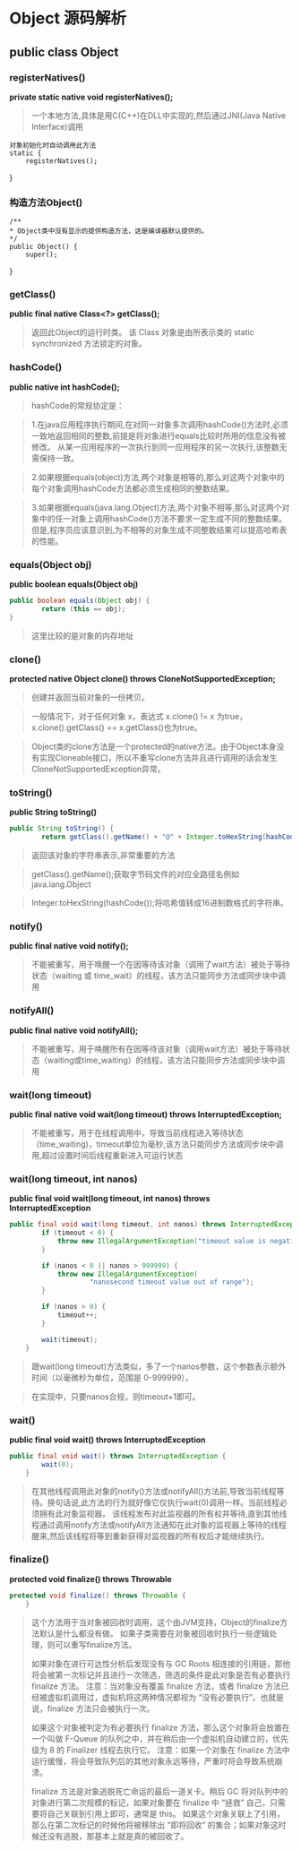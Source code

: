 # Object 源码解析

## public class Object 

### registerNatives()
__private static native void registerNatives();__
> 一个本地方法,具体是用C(C++)在DLL中实现的,然后通过JNI(Java Native Interface)调用

    对象初始化时自动调用此方法
    static {
        registerNatives();
   }
    
### 构造方法Object()
    /**
    * Object类中没有显示的提供构造方法，这是编译器默认提供的。
    */
    public Object() {
        super();
   }
    
### getClass()

__public final native Class<?> getClass();__

> 返回此Object的运行时类。
  该 Class 对象是由所表示类的 static synchronized 方法锁定的对象。

### hashCode()

__public native int hashCode();__

> hashCode的常规协定是：

> 1.在java应用程序执行期间,在对同一对象多次调用hashCode()方法时,必须一致地返回相同的整数,前提是将对象进行equals比较时所用的信息没有被修改。
    从某一应用程序的一次执行到同一应用程序的另一次执行,该整数无需保持一致。
       
> 2.如果根据equals(object)方法,两个对象是相等的,那么对这两个对象中的每个对象调用hashCode方法都必须生成相同的整数结果。
       
> 3.如果根据equals(java.lang.Object)方法,两个对象不相等,那么对这两个对象中的任一对象上调用hashCode()方法不要求一定生成不同的整数结果。
    但是,程序员应该意识到,为不相等的对象生成不同整数结果可以提高哈希表的性能。
     
### equals(Object obj)

__public boolean equals(Object obj)__

```java
public boolean equals(Object obj) {
        return (this == obj);
}
```

> 这里比较的是对象的内存地址

### clone()

__protected native Object clone() throws CloneNotSupportedException;__

> 创建并返回当前对象的一份拷贝。

> 一般情况下，对于任何对象 x，表达式 x.clone() != x 为true，x.clone().getClass() == x.getClass()也为true。
 
> Object类的clone方法是一个protected的native方法。由于Object本身没有实现Cloneable接口，所以不重写clone方法并且进行调用的话会发生CloneNotSupportedException异常。
        
### toString()

__public String toString()__

```java
public String toString() {
        return getClass().getName() + "@" + Integer.toHexString(hashCode())}
```

> 返回该对象的字符串表示,非常重要的方法

> getClass().getName();获取字节码文件的对应全路径名例如java.lang.Object

> Integer.toHexString(hashCode());将哈希值转成16进制数格式的字符串。

### notify()

__public final native void notify();__

> 不能被重写，用于唤醒一个在因等待该对象（调用了wait方法）被处于等待状态（waiting 或 time_wait）的线程，该方法只能同步方法或同步块中调用

### notifyAll()

__public final native void notifyAll();__

> 不能被重写，用于唤醒所有在因等待该对象（调用wait方法）被处于等待状态（waiting或time_waiting）的线程，该方法只能同步方法或同步块中调用

### wait(long timeout)

__public final native void wait(long timeout) throws InterruptedException;__

> 不能被重写，用于在线程调用中，导致当前线程进入等待状态（time_waiting)，timeout单位为毫秒,该方法只能同步方法或同步块中调用,超过设置时间后线程重新进入可运行状态

### wait(long timeout, int nanos)

__public final void wait(long timeout, int nanos) throws InterruptedException__

```java
public final void wait(long timeout, int nanos) throws InterruptedException {
        if (timeout < 0) {
            throw new IllegalArgumentException("timeout value is negative");
        }

        if (nanos < 0 || nanos > 999999) {
            throw new IllegalArgumentException(
                    "nanosecond timeout value out of range");
        }

        if (nanos > 0) {
            timeout++;
        }

        wait(timeout);
    }
```

> 跟wait(long timeout)方法类似，多了一个nanos参数，这个参数表示额外时间（以毫微秒为单位，范围是 0-999999）。

> 在实现中，只要nanos合规，则timeout+1即可。

### wait() 

__public final void wait() throws InterruptedException__

```java
public final void wait() throws InterruptedException {
        wait(0);
    }
```

> 在其他线程调用此对象的notify()方法或notifyAll()方法前,导致当前线程等待。换句话说,此方法的行为就好像它仅执行wait(0)调用一样。当前线程必须拥有此对象监视器。
该线程发布对此监视器的所有权并等待,直到其他线程通过调用notify方法或notifyAll方法通知在此对象的监视器上等待的线程醒来,然后该线程将等到重新获得对监视器的所有权后才能继续执行。

### finalize()

__protected void finalize() throws Throwable__
  
```java
protected void finalize() throws Throwable {
    }
```
  
> 这个方法用于当对象被回收时调用，这个由JVM支持，Object的finalize方法默认是什么都没有做。
> 如果子类需要在对象被回收时执行一些逻辑处理，则可以重写finalize方法。
> <p>
> 如果对象在进行可达性分析后发现没有与 GC Roots 相连接的引用链，那他将会被第一次标记并且进行一次筛选，筛选的条件是此对象是否有必要执行 finalize 方法。
> 注意：当对象没有覆盖 finalize 方法，或者 finalize 方法已经被虚拟机调用过，虚拟机将这两种情况都视为 “没有必要执行”。也就是说，finalize 方法只会被执行一次。
> <p>
> 如果这个对象被判定为有必要执行 finalize 方法，那么这个对象将会放置在一个叫做 F-Queue 的队列之中，并在稍后由一个虚拟机自动建立的，优先级为 8 的 Finalizer 线程去执行它。
> 注意：如果一个对象在 finalize 方法中运行缓慢，将会导致队列后的其他对象永远等待，严重时将会导致系统崩溃。
> <p>
> finalize 方法是对象逃脱死亡命运的最后一道关卡。稍后 GC 将对队列中的对象进行第二次规模的标记，如果对象要在 finalize 中 “拯救” 自己，只需要将自己关联到引用上即可，通常是 this。
> 如果这个对象关联上了引用，那么在第二次标记的时候他将被移除出 “即将回收” 的集合；如果对象这时候还没有逃脱，那基本上就是真的被回收了。